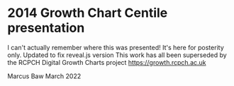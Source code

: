 # 2014 Growth Chart Centile presentation

I can't actually remember where this was presented! It's here for posterity only.
Updated to fix reveal.js version
This work has all been superseded by the RCPCH Digital Growth Charts project https://growth.rcpch.ac.uk

Marcus Baw
March 2022